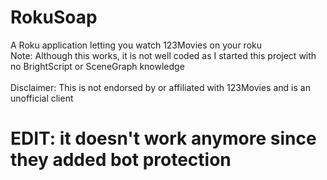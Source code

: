 # RokuSoap
A Roku application letting you watch 123Movies on your roku<br>Note: Although this works, it is not well coded as I started this project with no BrightScript or SceneGraph knowledge<br><br>Disclaimer: This is not endorsed by or affiliated with 123Movies and is an unofficial client
<br>
# EDIT: it doesn't work anymore since they added bot protection
